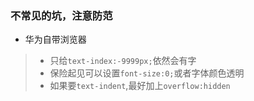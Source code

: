 ### 不常见的坑，注意防范

- 华为自带浏览器
> - 只给`text-index:-9999px;`依然会有字
> - 保险起见可以设置`font-size:0;`或者字体颜色透明
> - 如果要`text-indent`,最好加上`overflow:hidden`



